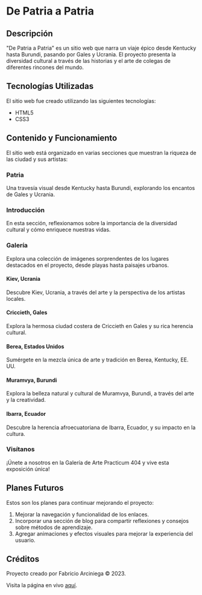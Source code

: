 # De Patria a Patria

## Descripción

"De Patria a Patria" es un sitio web que narra un viaje épico desde Kentucky hasta Burundi, pasando por Gales y Ucrania. El proyecto presenta la diversidad cultural a través de las historias y el arte de colegas de diferentes rincones del mundo.

## Tecnologías Utilizadas

El sitio web fue creado utilizando las siguientes tecnologías:

- HTML5
- CSS3

## Contenido y Funcionamiento

El sitio web está organizado en varias secciones que muestran la riqueza de las ciudad y sus artistas:

### Patria

Una travesía visual desde Kentucky hasta Burundi, explorando los encantos de Gales y Ucrania.

### Introducción

En esta sección, reflexionamos sobre la importancia de la diversidad cultural y cómo enriquece nuestras vidas.

### Galería

Explora una colección de imágenes sorprendentes de los lugares destacados en el proyecto, desde playas hasta paisajes urbanos.

#### Kiev, Ucrania

Descubre Kiev, Ucrania, a través del arte y la perspectiva de los artistas locales.

#### Criccieth, Gales

Explora la hermosa ciudad costera de Criccieth en Gales y su rica herencia cultural.

#### Berea, Estados Unidos

Sumérgete en la mezcla única de arte y tradición en Berea, Kentucky, EE. UU.

#### Muramvya, Burundi

Explora la belleza natural y cultural de Muramvya, Burundi, a través del arte y la creatividad.

#### Ibarra, Ecuador

Descubre la herencia afroecuatoriana de Ibarra, Ecuador, y su impacto en la cultura.

### Visítanos

¡Únete a nosotros en la Galería de Arte Practicum 404 y vive esta exposición única!

## Planes Futuros

Estos son los planes para continuar mejorando el proyecto:

1. Mejorar la navegación y funcionalidad de los enlaces.
2. Incorporar una sección de blog para compartir reflexiones y consejos sobre métodos de aprendizaje.
3. Agregar animaciones y efectos visuales para mejorar la experiencia del usuario.

## Créditos

Proyecto creado por Fabricio Arciniega © 2023.

Visita la página en vivo [aquí](https://de-patria-a-patria2.netlify.app/).